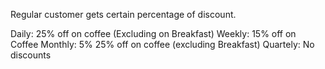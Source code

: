 Regular customer gets certain percentage of discount. 

Daily: 25% off on coffee (Excluding on Breakfast)
Weekly: 15% off on Coffee 
Monthly: 5% 25% off on coffee (excluding Breakfast)
Quartely: No discounts